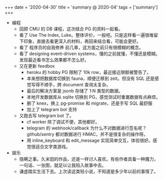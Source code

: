 +++
date = '2020-04-30'
title = 'summary @ 2020-04'
tags = ['summary']
+++

- 编程
    - 回顾 CMU 的 DB 课程，这次结合 PG 的资料一起看。
    - 看了 Use The Index, Luke。整体评价，一般吧。只是这样看一遍很难留下印象，直接去看更深入的材料，再回来结合看，可能会更好。
    - 看了 程序员的自我修养 前几章，这方面之前只有很模糊的概念。
    - 看了 designing event-driven systems，懂的之前就懂，不懂还是模糊。发现最近看书怎么效果都不怎么好。
    - 又在更新 feedbox
        - heroku 的 hobby PG 限制了 10k row，最近接近限额被警告了。
        - 本来想把数据库切换到 fauna，顺便迁移到 zeit。但没有 SQL 还是感觉写得不顺手，跨 document 查询太复杂。
        - 最后的解决方案是 jsonb 存储了 1:N 类型的数据。
        - 本地开发数据库从 sqlite 切换到 PG，感觉测试时重置数据有点麻烦。
        - 删了 knex，换上 pg-promise 和 migrate，还是手写 SQL 最舒服
        - 加上了 telegram bot 支持
    - 又跑去写 telegram bot 了。
        - cf worker 除了调试不便，其他都好。
        - telegram 的 webhook/callback 为什么不对数据进行签名呢？github/sentry 都对数据进行 HMAC，并不是很复杂的操作呀。
        - 用 inline_keyboard 和 edit_message 实现简单交互，体验很好。感觉很适合文字类游戏。
- 娱乐
    - 隐瞒之事。久米田的作品，还是一样讨人喜欢。有些作者具备一种魔力，一句话、一张图，就足以让我陷入故事中去。
    - 谦虚踏实生活下去。上次读这类轻小说，不知道是多少年以前的事情了。
